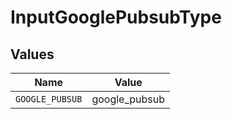 # InputGooglePubsubType


## Values

| Name            | Value           |
| --------------- | --------------- |
| `GOOGLE_PUBSUB` | google_pubsub   |